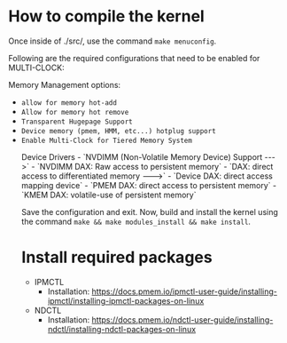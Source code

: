 # How to compile the kernel

Once inside of ./src/, use the command `make menuconfig`.

Following are the required configurations that need to be enabled for MULTI-CLOCK:

Memory Management options:
  - `allow for memory hot-add`
  - `Allow for memory hot remove`
  - `Transparent Hugepage Support`
  - `Device memory (pmem, HMM, etc...) hotplug support`
  - `Enable Multi-Clock for Tiered Memory System` 
<ul />
Device Drivers
  - `NVDIMM (Non-Volatile Memory Device) Support  --->`
    - `NVDIMM DAX: Raw access to persistent memory`
  - `DAX: direct access to differentiated memory  --->`
    - `Device DAX: direct access mapping device`
    - `PMEM DAX: direct access to persistent memory`
    - `KMEM DAX: volatile-use of persistent memory`

Save the configuration and exit. Now, build and install the kernel using the command `make && make modules_install && make install`.

# Install required packages

- IPMCTL 
  - Installation: https://docs.pmem.io/ipmctl-user-guide/installing-ipmctl/installing-ipmctl-packages-on-linux
- NDCTL
  - Installation: https://docs.pmem.io/ndctl-user-guide/installing-ndctl/installing-ndctl-packages-on-linux

